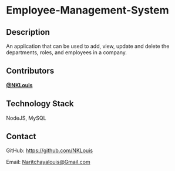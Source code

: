 # Employee-Management-System

## Description

An application that can be used to add, view, update and delete the departments, roles, and employees in a company.



## Contributors
<a href="https://github.com/NKLouis " target="_blank">**@NKLouis**</a> 


## Technology Stack
NodeJS, MySQL


## Contact
GitHub: <a href="https://github.com/NKLouis">https://github.com/NKLouis</a></li>

Email: <a href= "Naritchayalouis@Gmail.com">Naritchayalouis@Gmail.com</a> 